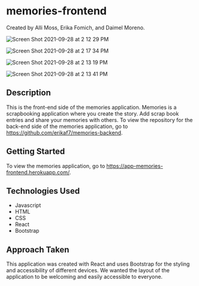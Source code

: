 # memories-frontend

Created by Alli Moss, Erika Fomich, and Daimel Moreno.

![Screen Shot 2021-09-28 at 2 12 29 PM](https://user-images.githubusercontent.com/76180928/135143605-c5abb0fb-ff84-461b-9666-d96ca7bf7d81.png)

![Screen Shot 2021-09-28 at 2 17 34 PM](https://user-images.githubusercontent.com/76180928/135143639-db4af8ab-0b41-4a32-aa19-2284acde4dec.png)

![Screen Shot 2021-09-28 at 2 13 19 PM](https://user-images.githubusercontent.com/76180928/135143691-35fc6433-994e-4861-ba37-c5566dcfda37.png)

![Screen Shot 2021-09-28 at 2 13 41 PM](https://user-images.githubusercontent.com/76180928/135143706-1f577a74-15dc-4b0b-a4f6-86539829740f.png)

## Description
This is the front-end side of the memories application. Memories is a scrapbooking application where you create the story. Add scrap book entries and share your memories with others. To view the repository for the back-end side of the memories application, go to https://github.com/erikaf7/memories-backend.

## Getting Started
To view the memories application, go to https://app-memories-frontend.herokuapp.com/.

## Technologies Used
- Javascript
- HTML
- CSS
- React
- Bootstrap

## Approach Taken
This application was created with React and uses Bootstrap for the styling and accessibility of different devices. We wanted the layout of the application to be welcoming and easily accessible to everyone.


